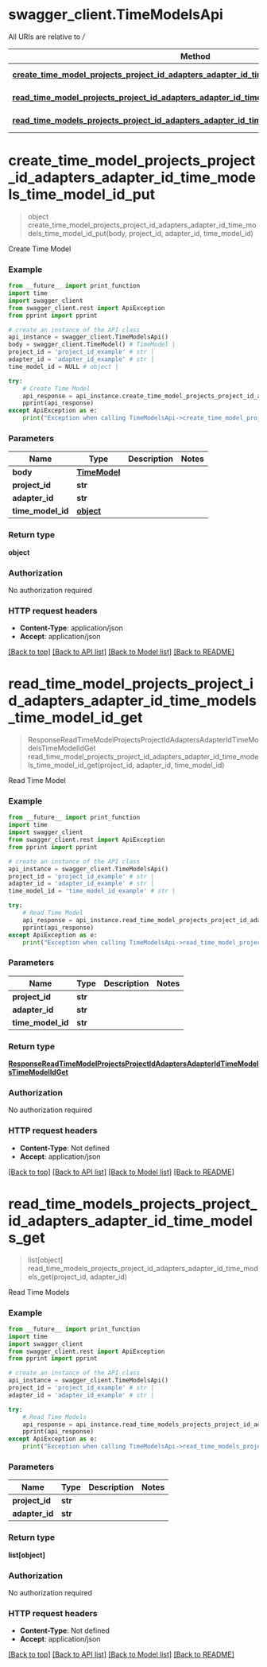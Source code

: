 # swagger_client.TimeModelsApi

All URIs are relative to */*

Method | HTTP request | Description
------------- | ------------- | -------------
[**create_time_model_projects_project_id_adapters_adapter_id_time_models_time_model_id_put**](TimeModelsApi.md#create_time_model_projects_project_id_adapters_adapter_id_time_models_time_model_id_put) | **PUT** /projects/{project_id}/adapters/{adapter_id}/time_models/{time_model_id} | Create Time Model
[**read_time_model_projects_project_id_adapters_adapter_id_time_models_time_model_id_get**](TimeModelsApi.md#read_time_model_projects_project_id_adapters_adapter_id_time_models_time_model_id_get) | **GET** /projects/{project_id}/adapters/{adapter_id}/time_models/{time_model_id} | Read Time Model
[**read_time_models_projects_project_id_adapters_adapter_id_time_models_get**](TimeModelsApi.md#read_time_models_projects_project_id_adapters_adapter_id_time_models_get) | **GET** /projects/{project_id}/adapters/{adapter_id}/time_models | Read Time Models

# **create_time_model_projects_project_id_adapters_adapter_id_time_models_time_model_id_put**
> object create_time_model_projects_project_id_adapters_adapter_id_time_models_time_model_id_put(body, project_id, adapter_id, time_model_id)

Create Time Model

### Example
```python
from __future__ import print_function
import time
import swagger_client
from swagger_client.rest import ApiException
from pprint import pprint

# create an instance of the API class
api_instance = swagger_client.TimeModelsApi()
body = swagger_client.TimeModel() # TimeModel | 
project_id = 'project_id_example' # str | 
adapter_id = 'adapter_id_example' # str | 
time_model_id = NULL # object | 

try:
    # Create Time Model
    api_response = api_instance.create_time_model_projects_project_id_adapters_adapter_id_time_models_time_model_id_put(body, project_id, adapter_id, time_model_id)
    pprint(api_response)
except ApiException as e:
    print("Exception when calling TimeModelsApi->create_time_model_projects_project_id_adapters_adapter_id_time_models_time_model_id_put: %s\n" % e)
```

### Parameters

Name | Type | Description  | Notes
------------- | ------------- | ------------- | -------------
 **body** | [**TimeModel**](TimeModel.md)|  | 
 **project_id** | **str**|  | 
 **adapter_id** | **str**|  | 
 **time_model_id** | [**object**](.md)|  | 

### Return type

**object**

### Authorization

No authorization required

### HTTP request headers

 - **Content-Type**: application/json
 - **Accept**: application/json

[[Back to top]](#) [[Back to API list]](../README.md#documentation-for-api-endpoints) [[Back to Model list]](../README.md#documentation-for-models) [[Back to README]](../README.md)

# **read_time_model_projects_project_id_adapters_adapter_id_time_models_time_model_id_get**
> ResponseReadTimeModelProjectsProjectIdAdaptersAdapterIdTimeModelsTimeModelIdGet read_time_model_projects_project_id_adapters_adapter_id_time_models_time_model_id_get(project_id, adapter_id, time_model_id)

Read Time Model

### Example
```python
from __future__ import print_function
import time
import swagger_client
from swagger_client.rest import ApiException
from pprint import pprint

# create an instance of the API class
api_instance = swagger_client.TimeModelsApi()
project_id = 'project_id_example' # str | 
adapter_id = 'adapter_id_example' # str | 
time_model_id = 'time_model_id_example' # str | 

try:
    # Read Time Model
    api_response = api_instance.read_time_model_projects_project_id_adapters_adapter_id_time_models_time_model_id_get(project_id, adapter_id, time_model_id)
    pprint(api_response)
except ApiException as e:
    print("Exception when calling TimeModelsApi->read_time_model_projects_project_id_adapters_adapter_id_time_models_time_model_id_get: %s\n" % e)
```

### Parameters

Name | Type | Description  | Notes
------------- | ------------- | ------------- | -------------
 **project_id** | **str**|  | 
 **adapter_id** | **str**|  | 
 **time_model_id** | **str**|  | 

### Return type

[**ResponseReadTimeModelProjectsProjectIdAdaptersAdapterIdTimeModelsTimeModelIdGet**](ResponseReadTimeModelProjectsProjectIdAdaptersAdapterIdTimeModelsTimeModelIdGet.md)

### Authorization

No authorization required

### HTTP request headers

 - **Content-Type**: Not defined
 - **Accept**: application/json

[[Back to top]](#) [[Back to API list]](../README.md#documentation-for-api-endpoints) [[Back to Model list]](../README.md#documentation-for-models) [[Back to README]](../README.md)

# **read_time_models_projects_project_id_adapters_adapter_id_time_models_get**
> list[object] read_time_models_projects_project_id_adapters_adapter_id_time_models_get(project_id, adapter_id)

Read Time Models

### Example
```python
from __future__ import print_function
import time
import swagger_client
from swagger_client.rest import ApiException
from pprint import pprint

# create an instance of the API class
api_instance = swagger_client.TimeModelsApi()
project_id = 'project_id_example' # str | 
adapter_id = 'adapter_id_example' # str | 

try:
    # Read Time Models
    api_response = api_instance.read_time_models_projects_project_id_adapters_adapter_id_time_models_get(project_id, adapter_id)
    pprint(api_response)
except ApiException as e:
    print("Exception when calling TimeModelsApi->read_time_models_projects_project_id_adapters_adapter_id_time_models_get: %s\n" % e)
```

### Parameters

Name | Type | Description  | Notes
------------- | ------------- | ------------- | -------------
 **project_id** | **str**|  | 
 **adapter_id** | **str**|  | 

### Return type

**list[object]**

### Authorization

No authorization required

### HTTP request headers

 - **Content-Type**: Not defined
 - **Accept**: application/json

[[Back to top]](#) [[Back to API list]](../README.md#documentation-for-api-endpoints) [[Back to Model list]](../README.md#documentation-for-models) [[Back to README]](../README.md)

